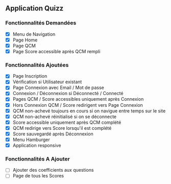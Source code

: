 ## Application Quizz

### Fonctionnalités Demandées
* [x] Menu de Navigation
* [x] Page Home
* [x] Page QCM
* [x] Page Score accessible après QCM rempli

### Fonctionnalités Ajoutées
* [x] Page Inscription
* [x] Vérification si Utilisateur existant
* [x] Page Connexion avec Email / Mot de passe
* [x] Connexion / Déconnexion si Déconnecté / Connecté
* [x] Pages QCM / Score accessibles uniquement après Connexion
* [x] Hors Connexion QCM / Score redirigent vers Page Connexion
* [x] QCM non-achevé toujours en cours si on navigue entre temps sur le site
* [x] QCM non-achevé réinitialisé si on se déconnecte
* [x] Score accessible uniquement après QCM complété
* [x] QCM redirige vers Score lorsqu'il est complété
* [x] Score sauvegardé après Déconnexion
* [x] Menu Hamburger
* [x] Application responsive

### Fonctionnalités A Ajouter
* [ ] Ajouter des coefficients aux questions
* [ ] Page de tous les Scores
